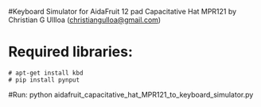 #Keyboard Simulator for AidaFruit 12 pad Capacitative Hat MPR121
by Christian G Ullloa (christiangulloa@gmail.com)

# Required libraries:
	# apt-get install kbd
	# pip install pynput

#Run:
python aidafruit_capacitative_hat_MPR121_to_keyboard_simulator.py
